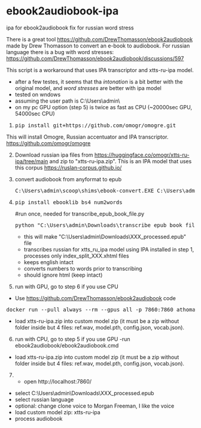 # ebook2audiobook-ipa
ipa for ebook2audiobook fix for russian word stress

There is a great tool https://github.com/DrewThomasson/ebook2audiobook made by Drew Thomasson to convert an e-book to audiobook. For russian language there is a bug with word stresses: https://github.com/DrewThomasson/ebook2audiobook/discussions/597

This script is a workaround that uses IPA transcriptor and xtts-ru-ipa model.

- after a few testes, it seems that tha _intonation_ is a bit better with the original model, and _word stresses_ are better with ipa model
- tested on wndows
- assuming the user path is C:\Users\admin\
- on my pc GPU option (step 5) is twice as fast as CPU (~20000sec GPU, 54000sec CPU)

1. <pre>pip install git+https://github.com/omogr/omogre.git</pre>

This will install Omogre, Russian accentuator and IPA transcriptor. https://github.com/omogr/omogre

2. Download russian ipa files from https://huggingface.co/omogr/xtts-ru-ipa/tree/main
 and zip to "xtts-ru-ipa.zip". This is an IPA model that uses this corpus https://ruslan-corpus.github.io/

3. convert audiobook from anyformat to epub
   <pre>C:\Users\admin\scoop\shims\ebook-convert.EXE C:\Users\admin\Downloads\XXX.fb2 C:\Users\admin\Downloads\XXX.epub</pre>

4. 
	<pre>pip install ebooklib bs4 num2words</pre>
	#run once, needed for transcribe_epub_book_file.py
	<pre>python "C:\Users\admin\Downloads\transcribe_epub_book_file.py" "C:\Users\admin\Downloads\Downloads\XXX.epub"</pre>
	- this will make "C:\Users\admin\Downloads\XXX_processed.epub" file
	- transcribes russian for xtts_ru_ipa model using IPA installed in step 1, processes only index_split_XXX.xhtml files
 	- keeps english intact
  	- converts numbers to words prior to transcribing
   	- should ignore html (keep intact)
	
5. run with GPU, go to step 6 if you use CPU
- Use https://github.com/DrewThomasson/ebook2audiobook code
<pre>docker run --pull always --rm --gpus all -p 7860:7860 athomasson2/ebook2audiobook </pre>
- load xtts-ru-ipa.zip into custom model zip (it must be a zip without folder inside but 4 files: ref.wav, model.pth, config.json, vocab.json).
	
6. run with CPU, go to step 5 if you use GPU
-run ebook2audiobook/ebook2audiobook.cmd
- load xtts-ru-ipa.zip into custom model zip (it must be a zip without folder inside but 4 files: ref.wav, model.pth, config.json, vocab.json).

7. - open http://localhost:7860/
- select C:\Users\admin\Downloads\XXX_processed.epub
- select russian language
- optional: change clone voice to Morgan Freeman, I like the voice
- load custom model zip: xtts-ru-ipa
- process audiobook
	
	
